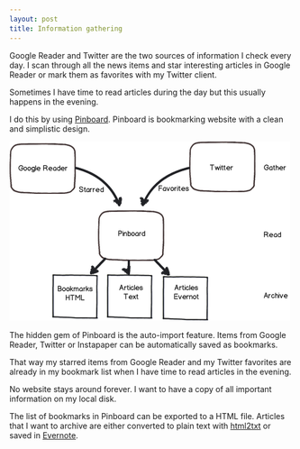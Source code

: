 ```yaml
---
layout: post
title: Information gathering
---
```


Google Reader and Twitter are the two sources of information I check every day. I scan through all the news items and star interesting articles in Google Reader or mark them as favorites with my Twitter client.

Sometimes I have time to read articles during the day but this usually happens in the evening.

I do this by using [Pinboard][]. Pinboard is bookmarking website with a clean and simplistic design.

![Pinboard.png](/images/Pinboard.png)  

The hidden gem of Pinboard is the auto-import feature. Items from Google Reader, Twitter or Instapaper can be automatically saved as bookmarks.

That way my starred items from Google Reader and my Twitter favorites are already in my bookmark list when I have time to read articles in the evening.

No website stays around forever. I want to have a copy of all important information on my local disk. 

The list of bookmarks in Pinboard can be exported to a HTML file. Articles that I want to archive are either converted to plain text with [html2txt][] or saved in [Evernote][].

[Pinboard]:http://pinboard.in 
[html2txt]:http://www.aaronsw.com/2002/html2text/
[Evernote]:http://www.evernote.com
